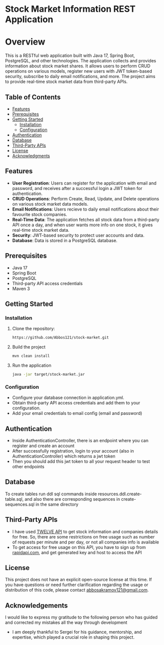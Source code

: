 # Stock Market Information REST Application

# Overview
This is a RESTful web application built with Java 17, Spring Boot, PostgreSQL, and other technologies. 
The application collects and provides information about stock market shares. It allows users to perform CRUD operations
on various models, register new users with JWT token-based security, subscribe to daily email notifications, and more. 
The project aims to provide real-time stock market data from third-party APIs.


## Table of Contents

- [Features](#features)
- [Prerequisites](#prerequisites)
- [Getting Started](#getting-started)
  - [Installation](#installation)
  - [Configuration](#configuration)
- [Authentication](#authentication)
- [Database](#database)
- [Third-Party APIs](#third-party-apis)
- [License](#license)
- [Acknowledgments](#acknowledgments)

## Features

- **User Registration**: Users can register for the application with email and password, and receives after a successful login a JWT token for authentication.
- **CRUD Operations**: Perform Create, Read, Update, and Delete operations on various stock market data models.
- **Email Notifications**: Users recieve to daily email notifications about their favourite stock companies.
- **Real-Time Data**: The application fetches all stock data from a third-party API once a day, and when user wants more info on one stock, it gives real-time stock market data.
- **Security**: JWT-based security to protect user accounts and data.
- **Database**: Data is stored in a PostgreSQL database.

## Prerequisites

- Java 17
- Spring Boot
- PostgreSQL
- Third-party API access credentials
- Maven 3

## Getting Started

### Installation

1. Clone the repository:

   ```bash
   https://github.com/Abbos121/stock-market.git
   ```
2. Build the project
    ```bash
   mvn clean install
   ```
3. Run the application
    ```bash
   java -jar target/stock-market.jar 
    ```
### Configuration

- Configure your database connection in application.yml.
- Obtain third-party API access credentials and add them to your configuration.
- Add your email credentials to email config (email and password)

## Authentication

- Inside AuthenticationController, there is an endpoint where you can register and create an account
- After successfully registration, login to your account (also in AuthenticationController) which returns a jwt token
- Then you should add this jwt token to all your request header to test other endpoints

## Database

To create tables run ddl sql commands inside resources.ddl.create-table.sql, and also there are corresponding sequences in create-sequences.sql in the same directory

## Third-Party APIs
- I have used [TWELVE API](https://rapidapi.com/twelvedata/api/twelve-data1/) to get stock information and companies details for free. So, there are some restrictions on free usage such as number of requests per minute and per day, or not all companies info is available
- To get access for free usage on this API, you have to sign up from [rapidapi.com](https://rapidapi.com/), and get generated key and host to access the API

## License 
This project does not have an explicit open-source license at this time.
If you have questions or need further clarification regarding the usage or distribution of this code, please contact [abbosakramov121@gmail.com](mailto:abbosakramov121@gmail.com).

## Acknowledgements
I would like to express my gratitude to the following person who has guided and corrected my mistakes all the way through development

- I am deeply thankful to Sergei for his guidance, mentorship, and expertise, which played a crucial role in shaping this project.
